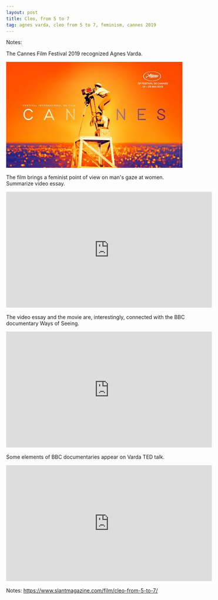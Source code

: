 ```yaml
---
layout: post
title: Cleo, from 5 to 7
tag: agnes varda, cleo from 5 to 7, feminism, cannes 2019
---
```


Notes:

The Cannes Film Festival 2019 recognized Agnes Varda.

![Cannes 2019 Poster](./images/cannes19.jpg)

The film brings a feminist point of view on man's gaze at women. Summarize video essay.

<iframe width="560" height="315" src="https://www.youtube.com/embed/973z_dK-RBE" frameborder="0" allow="accelerometer; autoplay; encrypted-media; gyroscope; picture-in-picture" allowfullscreen></iframe>

The video essay and the movie are, interestingly, connected with the BBC documentary Ways of Seeing.

<iframe width="560" height="315" src="https://www.youtube.com/embed/ta-s_vzxWn8" frameborder="0" allow="accelerometer; autoplay; encrypted-media; gyroscope; picture-in-picture" allowfullscreen></iframe>

Some elements of BBC documentaries appear on Varda TED talk.

<iframe width="560" height="315" src="https://www.youtube.com/embed/HmGap7-RxdA" frameborder="0" allow="accelerometer; autoplay; encrypted-media; gyroscope; picture-in-picture" allowfullscreen></iframe>

Notes:
https://www.slantmagazine.com/film/cleo-from-5-to-7/
